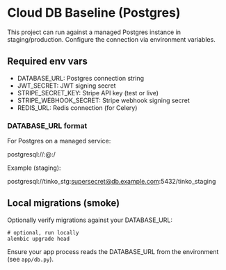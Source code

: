 # Cloud DB Baseline (Postgres)

This project can run against a managed Postgres instance in staging/production. Configure the connection via environment variables.

## Required env vars

- DATABASE_URL: Postgres connection string
- JWT_SECRET: JWT signing secret
- STRIPE_SECRET_KEY: Stripe API key (test or live)
- STRIPE_WEBHOOK_SECRET: Stripe webhook signing secret
- REDIS_URL: Redis connection (for Celery)

### DATABASE_URL format

For Postgres on a managed service:

postgresql://<user>:<password>@<host>:<port>/<database>

Example (staging):

postgresql://tinko_stg:supersecret@db.example.com:5432/tinko_staging

## Local migrations (smoke)

Optionally verify migrations against your DATABASE_URL:

```
# optional, run locally
alembic upgrade head
```

Ensure your app process reads the DATABASE_URL from the environment (see `app/db.py`).
